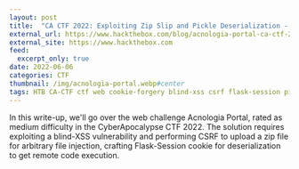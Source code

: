 ```yaml
---
layout: post
title:  "CA CTF 2022: Exploiting Zip Slip and Pickle Deserialization - Acnologia Portal"
external_url: https://www.hackthebox.com/blog/acnologia-portal-ca-ctf-2022-web-writeup
external_site: https://www.hackthebox.com
feed:
  excerpt_only: true
date: 2022-06-06
categories: CTF
thumbnail: /img/acnologia-portal.webp#center
tags: HTB CA-CTF ctf web cookie-forgery blind-xss csrf flask-session pickle-deserialization zip-slip write-up
---
```


In this write-up, we'll go over the web challenge Acnologia Portal, rated as medium difficulty in the CyberApocalypse CTF 2022. The solution requires exploiting a blind-XSS vulnerability and performing CSRF to upload a zip file for arbitrary file injection, crafting Flask-Session cookie for deserialization to get remote code execution.
